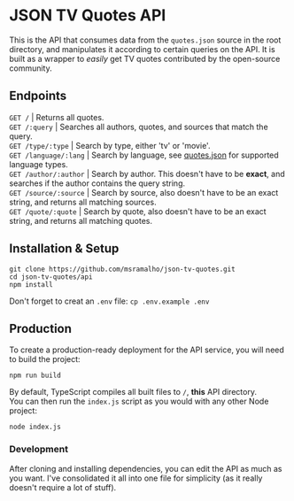 # JSON TV Quotes API

This is the API that consumes data from the `quotes.json` source in the root directory, and manipulates it according to certain queries on the API. It is built as a wrapper to *easily* get TV quotes contributed by the open-source community.  

## Endpoints
`GET /` | Returns all quotes.  
`GET /:query` | Searches all authors, quotes, and sources that match the query.  
`GET /type/:type` | Search by type, either 'tv' or 'movie'.  
`GET /language/:lang` | Search by language, see [quotes.json](https://github.com/msramalho/json-tv-quotes/blob/master/quotes.json) for supported language types.  
`GET /author/:author` | Search by author. This doesn't have to be **exact**, and searches if the author contains the query string.  
`GET /source/:source` | Search by source, also doesn't have to be an exact string, and returns all matching sources.  
`GET /quote/:quote` | Search by quote, also doesn't have to be an exact string, and returns all matching quotes.  

## Installation & Setup
```
git clone https://github.com/msramalho/json-tv-quotes.git
cd json-tv-quotes/api
npm install
```
Don't forget to creat an `.env` file: `cp .env.example .env`

## Production
To create a production-ready deployment for the API service, you will need to build the project:
```
npm run build
```
By default, TypeScript compiles all built files to `/`, **this** API directory.   
You can then run the `index.js` script as you would with any other Node project:
```
node index.js
```
  
### Development
After cloning and installing dependencies, you can edit the API as much as you want. I've consolidated it all into one file for simplicity (as it really doesn't require a lot of stuff).  